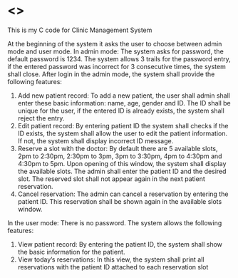 # <<Clinic-Management-System>>
This is my C code for Clinic Management System 

At the beginning of the system it asks the user to choose between admin mode and user mode.
In admin mode:
The system asks for password, the default password is 1234.
The system allows 3 trails for the password entry, if the entered password was incorrect for 3 consecutive times,
the system shall close.
After login in the admin mode, the system shall provide the following features:
1. Add new patient record:
To add a new patient, the user shall admin shall enter these basic information: name, age, gender and ID.
 The ID shall be unique for the user, if the entered ID is already exists,
the system shall reject the entry.
2. Edit patient record:
By entering patient ID the system shall checks if the ID exists, the system shall allow the user to edit the 
patient information. If not, the system shall display incorrect ID message.
3. Reserve a slot with the doctor:
By default there are 5 available slots, 2pm to 2:30pm, 2:30pm to 3pm, 3pm to 3:30pm, 4pm to 4:30pm
and 4:30pm to 5pm. Upon opening of this window, the system shall display the available slots. The 
admin shall enter the patient ID and the desired slot. The reserved slot shall not appear again in the next 
patient reservation.
4. Cancel reservation:
The admin can cancel a reservation by entering the patient ID. This reservation shall be shown again in 
the available slots window.


In the user mode:
There is no password. The system allows the following features:
1. View patient record:
By entering the patient ID, the system shall show the basic information for the patient.
2. View today’s reservations:
In this view, the system shall print all reservations with the patient ID attached to each reservation slot
